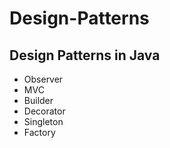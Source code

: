 # Design-Patterns
## Design Patterns in Java
- Observer
- MVC
- Builder
- Decorator
- Singleton
- Factory

